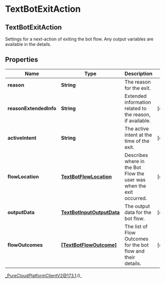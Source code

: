 # TextBotExitAction

## TextBotExitAction
Settings for a next-action of exiting the bot flow. Any output variables are available in the details.

## Properties

|Name | Type | Description | Notes|
|------------ | ------------- | ------------- | -------------|
| **reason** | **String** | The reason for the exit. | |
| **reasonExtendedInfo** | **String** | Extended information related to the reason, if available. | [optional] |
| **activeIntent** | **String** | The active intent at the time of the exit. | [optional] |
| **flowLocation** | [**TextBotFlowLocation**](TextBotFlowLocation) | Describes where in the Bot Flow the user was when the exit occurred. | [optional] |
| **outputData** | [**TextBotInputOutputData**](TextBotInputOutputData) | The output data for the bot flow. | [optional] |
| **flowOutcomes** | [**[TextBotFlowOutcome]**]([TextBotFlowOutcome]) | The list of Flow Outcomes for the bot flow and their details. | [optional] |



_PureCloudPlatformClientV2@173.1.0_
